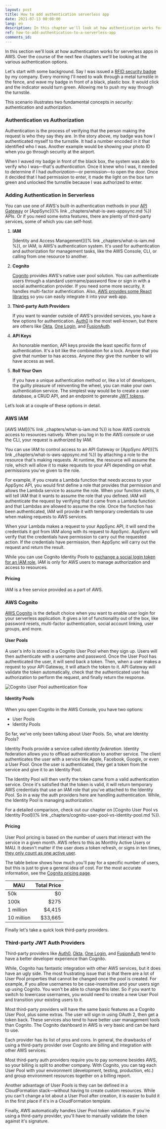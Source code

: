 ```yaml
---
layout: post
title: How to add authentication serverless app
date: 2021-07-13 00:00:00
lang: en
description: In this chapter we'll look at how authentication works for serverless apps in AWS. We'll be looking at the differences between authentication and authorization, the various authentication options, and go into detail for IAM and Cognito.
ref: how-to-add-authentication-to-a-serverless-app
comments_id: 
---
```


In this section we'll look at how authentication works for serverless apps in AWS. Over the course of the next few chapters we'll be looking at the various authentication options.

Let's start with some background. Say I was issued a [RFID security badge](https://en.wikipedia.org/wiki/Radio-frequency_identification) by my company. Every morning I'll need to walk through a metal turnstile in the fence, and wave my badge in front of a black, plastic box. It would click and the indicator would turn green. Allowing me to push my way through the turnstile.

This scenario illustrates two fundamental concepts in security: authentication and authorization.

### Authentication vs Authorization

Authentication is the process of verifying that the person making the request is who they say they are. In the story above, my badge was how I authenticated myself to the turnstile. It had a number encoded in it that identified who I was. Another example would be showing your photo ID when you go through security at the airport.

When I waved my badge in front of the black box, the system was able to verify who I was—that's *authentication*. Once it knew who I was, it needed to determine if I had *authorization*—or permission—to open the door. Once it decided that I had permission to enter, it made the light on the box turn green and unlocked the turnstile because I was authorized to enter.

### Adding Authentication in Serverless

You can use one of AWS's built-in authentication methods in your [API Gateway](https://aws.amazon.com/api-gateway/) or [AppSync]({% link _chapters/what-is-aws-appsync.md %}) APIs. Or if you need some extra features, there are plenty of third-party services, some of which you can self-host.

1. **IAM**

   [Identity and Access Management]({% link _chapters/what-is-iam.md %}), or IAM, is AWS's authentication system. It's used for authentication and authorization for management tasks, like the AWS Console, CLI, or calling from one resource to another.

2. **Cognito**

   [Cognito](https://aws.amazon.com/cognito/) provides AWS's native user pool solution. You can authenticate users through a standard username/password flow or sign in with a social authentication provider. If you need some more security, it handles multi-factor authentication. Also, [AWS provides some React libraries](https://docs.amplify.aws/guides/authentication/custom-auth-flow/q/platform/js) so you can easily integrate it into your web app.

3. **Third-party Auth Providers**

   If you want to wander outside of AWS's provided services, you have a few options for authentication. [Auth0](https://auth0.com/) is the most well-known, but there are others like [Okta](https://www.okta.com/), [One Login](https://onelogin.com/), and [FusionAuth](https://fusionauth.io/).

4. **API Keys**

   An honorable mention, API keys provide the least specific form of authentication. It's a bit like the combination for a lock. Anyone that you give that number to has access. Anyone *they* give the number to will have access as well.

5. **Roll Your Own**

   If you have a unique authentication method or, like a lot of developers, the guilty pleasure of reinventing the wheel, you can make your own authentication service. The simplest way would be to create a user database, a CRUD API, and an endpoint to generate [JWT tokens](https://en.wikipedia.org/wiki/JSON_Web_Token).

Let’s look at a couple of these options in detail.

### AWS IAM

[AWS IAM]({% link _chapters/what-is-iam.md %}) is how AWS controls access to resources natively. When you log in to the AWS console or use the CLI, your request is authorized by IAM.

You can use IAM to control access to an API Gateway or [AppSync API]({% link _chapters/what-is-aws-appsync.md %}) by attaching a role to the resource that's making requests. At runtime, the resource will assume the role, which will allow it to make requests to your API depending on what permissions you've given to the role.

For example, if you create a Lambda function that needs access to your AppSync API, you would first define a role that provides that permission and allows the Lambda service to assume the role. When your function starts, it will tell IAM that it wants to assume the role that you defined. IAM will authenticate the request by verifying that it came from a Lambda function and that Lambdas are allowed to assume the role. Once the function has been authenticated, IAM will provide it with temporary credentials to use when making requests to AWS services.

When your Lambda makes a request to your AppSync API, it will send the credentials it got from IAM along with its request to AppSync. AppSync will verify that the credentials have permission to carry out the requested action. If the credentials have permission, then AppSync will carry out the request and return the result.

While you can use Cognito Identity Pools to [exchange a social login token for an IAM role](https://docs.aws.amazon.com/cognito/latest/developerguide/cognito-identity.html), IAM is only for AWS users to manage authorization and access to resources.

#### Pricing

IAM is a free service provided as a part of AWS.

### AWS Cognito

[AWS Cognito](https://aws.amazon.com/cognito/) is the default choice when you want to enable user login for your serverless application. It gives a lot of functionality out of the box, like password resets, multi-factor authentication, social account linking, user groups, and more.

#### User Pools

A user's info is stored in a Cognito User Pool when they sign up. Users will then authenticate with a username and password. Once the User Pool has authenticated the user, it will send back a token. Then, when a user makes a request to your API Gateway, it will attach the token to it. API Gateway will validate the token automatically, check that the authenticated user has authorization to perform the request, and finally return the response.

![Cognito User Pool authentication flow](/assets/diagrams/cognito-user-pool-authentication-flow.png)

#### Identity Pools

When you open Cognito in the AWS Console, you have two options:

 * User Pools
 * Identity Pools

So far, we've only been talking about User Pools. So, what are Identity Pools?

Identity Pools provide a service called *identity federation*. Identity federation allows you to offload authentication to another service. The client authenticates the user with a service like Apple, Facebook, Google, or even a User Pool. Once the user is authenticated, they get a token from the service and give it to an Identity Pool.

The Identity Pool will then verify the token came from a valid authentication service. Once it's satisfied that the token is valid, it will return temporary AWS credentials that use an IAM role that you've attached to the Identity Pool. So in a way the auth providers here are handling authentication. While, the Identity Pool is managing authorization.

For a detailed comparison, check out our chapter on [Cognito User Pool vs Identity Pool]({% link _chapters/cognito-user-pool-vs-identity-pool.md %}).

#### Pricing

User Pool pricing is based on the number of users that interact with the service in a given month. AWS refers to this as Monthly Active Users or MAU. It doesn't matter if the user does a token refresh, or signs in ten times, [they only count as one active user](https://aws.amazon.com/cognito/pricing/).

The table below shows how much you'll pay for a specific number of users, but this is just to give a general idea of cost. For the most accurate information, see the [Cognito pricing page](https://aws.amazon.com/cognito/pricing/).

| MAU        | Total Price |
| ---------- | ----------: |
| 50k        |          $0 |
| 100k       |        $275 |
| 1 million  |      $4,415 |
| 10 million |     $33,665 |

Finally let's take a quick look third-party providers.

### Third-party JWT Auth Providers

Third-party providers like [Auth0](https://auth0.com/), [Okta](https://www.okta.com/), [One Login](https://onelogin.com/), and [FusionAuth](https://fusionauth.io/) tend to have a better developer experience than Cognito.

While, Cognito has fantastic integration with other AWS services, but it does have an ugly side. The most frustrating issue that is that there are a lot of User Pool properties that cannot be changed once the pool is created. For example, if you allow usernames to be case-insensitive and your users sign up using Cognito. You won't be able to change this later. So if you want to switch to lowercase usernames, you would need to create a new User Pool and transition your existing users to it.

Most third-party providers will have the same basic features as a Cognito User Pool, plus some extras. The user will sign in using OAuth 2, then get a token back. These services also tend to have better user management tools than Cognito. The Cognito dashboard in AWS is very basic and can be hard to use.

Each provider has its list of pros and cons. In general, the drawbacks of using a third-party provider over Cognito are billing and integration with other AWS services.

Most third-party auth providers require you to pay someone besides AWS, so your billing is split to another company. With Cognito, you can tag each User Pool with your environment (development, testing, production, etc.) and group environment resources together on a billing report.

Another advantage of User Pools is they can be defined in a CloudFormation stack—without having to create custom resources. While you can't change a lot about a User Pool after creation, it is easier to build it in the first place if it's in a CloudFormation template.

Finally, AWS automatically handles User Pool token validation. If you're using a third-party provider, you'll have to manually validate the token against it's signature.
